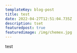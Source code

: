 ```yaml
---
templateKey: blog-post
title: test
date: 2022-04-27T12:51:04.735Z
description: tset
featuredpost: true
featuredimage: /img/chemex.jpg
---
```

test